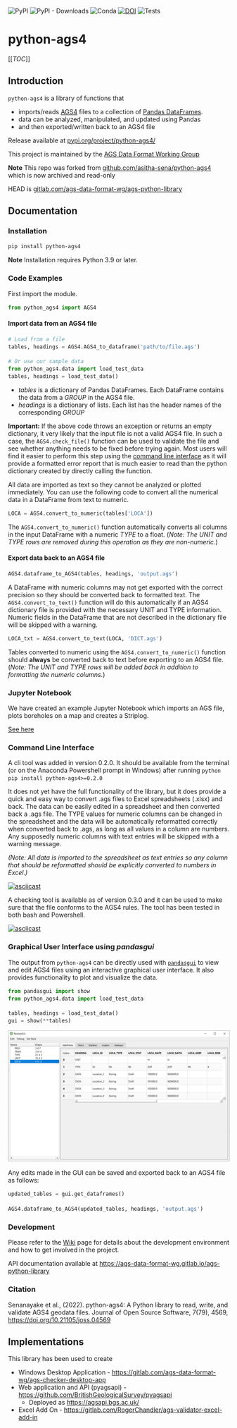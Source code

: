 ![PyPI](https://img.shields.io/pypi/v/python-ags4?label=Current%20Release)
![PyPI - Downloads](https://img.shields.io/pypi/dm/python-ags4?label=Downloads%20pypi)
![Conda](https://img.shields.io/conda/dn/conda-forge/python-ags4?label=Downloads%20conda-forge)
[![DOI](https://joss.theoj.org/papers/10.21105/joss.04569/status.svg)](https://doi.org/10.21105/joss.04569)
![Tests](https://gitlab.com/ags-data-format-wg/ags-python-library/badges/main/pipeline.svg?ignore_skipped=true&key_text=Tests)

# python-ags4

[[_TOC_]]

## Introduction
`python-ags4` is a library of functions that

- imports/reads [AGS4](http://www.agsdataformat.com/datatransferv4/intro.php) files to a collection of [Pandas DataFrames](https://pandas.pydata.org/). 
- data can be analyzed, manipulated, and updated using Pandas 
- and then exported/written back to an AGS4 file

Release available at [pypi.org/project/python-ags4/](https://pypi.org/project/python-ags4/)

This project is maintained by the [AGS Data Format Working Group](https://gitlab.com/ags-data-format-wg) 

>>>
**Note**
 This repo was forked from [github.com/asitha-sena/python-ags4](https://github.com/asitha-sena/python-ags4) which is now archived and read-only
 
 HEAD is  [gitlab.com/ags-data-format-wg/ags-python-library](https://gitlab.com/ags-data-format-wg/ags-python-library)
>>>

## Documentation

### Installation

```bash
pip install python-ags4
```

>>>
**Note**
Installation requires Python 3.9 or later.
>>>

### Code Examples

First import the module.

```python
from python_ags4 import AGS4
```

#### Import data from an AGS4 file

```python
# Load from a file
tables, headings = AGS4.AGS4_to_dataframe('path/to/file.ags')

# Or use our sample data
from python_ags4.data import load_test_data
tables, headings = load_test_data()
```
* *tables* is a dictionary of Pandas DataFrames. Each DataFrame contains the data from a *GROUP* in the AGS4 file. 
* *headings* is a dictionary of lists. Each list has the header names of the corresponding *GROUP*

>>> 
**Important:** If the above code throws an exception or returns an empty dictionary, it very likely that the input file is not a valid AGS4 file. In such a case, the `AGS4.check_file()` function can be used to validate the file and see whether anything needs to be fixed before trying again. Most users will find it easier to perform this step using the [command line interface](#command-line-interface) as it will provide a formatted error report that is much easier to read than the python dictionary created by directly calling the function.
>>>

All data are imported as text so they cannot be analyzed or plotted immediately. You can use the following code to convert all the numerical data in a DataFrame from text to numeric.

```python
LOCA = AGS4.convert_to_numeric(tables['LOCA'])
```

The `AGS4.convert_to_numeric()` function automatically converts all columns in the input DataFrame with a numeric *TYPE* to a float. (*Note: The UNIT and TYPE rows are removed during this operation as they are non-numeric.*)

#### Export data back to an AGS4 file

``` python
AGS4.dataframe_to_AGS4(tables, headings, 'output.ags')
```

A DataFrame with numeric columns may not get exported with the correct precision so they should be converted back to formatted text. The ```AGS4.convert_to_text()``` function will do this automatically if an AGS4 dictionary file is provided with the necessary UNIT and TYPE information. Numeric fields in the DataFrame that are not described in the dictionary file will be skipped with a warning.
```python
LOCA_txt = AGS4.convert_to_text(LOCA, 'DICT.ags')
```

Tables converted to numeric using the ```AGS4.convert_to_numeric()``` function should **always** be converted back to text before exporting to an AGS4 file. (*Note: The UNIT and TYPE rows will be added back in addition to formatting the numeric columns.*) 

### Jupyter Notebook

We have created an example Jupyter Notebook which imports an AGS file, plots boreholes on a map and creates a Striplog.

[See here](./notebooks/Plot_locations_and_create_strip_log.ipynb)

### Command Line Interface 

A cli tool was added in version 0.2.0. It should be available from the terminal (or on the Anaconda Powershell prompt in Windows) after running ```python pip install python-ags4>=0.2.0```

It does not yet have the full functionality of the library, but it does provide a quick and easy way to convert .ags files to Excel spreadsheets (.xlsx) and back. The data can be easily edited in a spreadsheet and then converted back a .ags file. The TYPE values for numeric columns can be changed in the spreadsheet and the data will be automatically reformatted correctly when converted back to .ags, as long as all values in a column are numbers. Any supposedly numeric columns with text entries will be skipped with a warning message.

*(Note: All data is imported to the spreadsheet as text entries so any column that should be reformatted should be explicitly converted to numbers in Excel.)*

[![asciicast](https://asciinema.org/a/O7zhgGqWlobK8Hiyqrx3NGtaf.svg)](https://asciinema.org/a/O7zhgGqWlobK8Hiyqrx3NGtaf)

A checking tool is available as of version 0.3.0 and it can be used to make sure that the file conforms to the AGS4 rules. The tool has been tested in both bash and Powershell.

[![asciicast](https://asciinema.org/a/OOVN1rtqpvggzt9ZlHAlLBb6M.svg)](https://asciinema.org/a/OOVN1rtqpvggzt9ZlHAlLBb6M)

### Graphical User Interface using *pandasgui*

The output from `python-ags4` can be directly used with [`pandasgui`](https://github.com/adamerose/pandasgui) to view and edit AGS4 files using an interactive graphical user interface. It also provides functionality to plot and visualize the data.

```python
from pandasgui import show
from python_ags4.data import load_test_data

tables, headings = load_test_data()
gui = show(**tables)
```

<img src="./docs/media/pandasgui_screenshot.png" width=800>

Any edits made in the GUI can be saved and exported back to an AGS4 file as follows:

```python
updated_tables = gui.get_dataframes()

AGS4.dataframe_to_AGS4(updated_tables, headings, 'output.ags')
```

### Development

Please refer to the [Wiki](https://gitlab.com/ags-data-format-wg/ags-python-library/-/wikis/home) page for details about the development environment and how to get involved in the project.

API documentation available at https://ags-data-format-wg.gitlab.io/ags-python-library

### Citation

Senanayake et al., (2022). python-ags4: A Python library to read, write, and validate AGS4 geodata files. Journal of Open Source Software, 7(79), 4569, https://doi.org/10.21105/joss.04569

## Implementations

This library has been used to create

- Windows Desktop Application - https://gitlab.com/ags-data-format-wg/ags-checker-desktop-app 
- Web application and API (pyagsapi) - https://github.com/BritishGeologicalSurvey/pyagsapi 
  - Deployed as https://agsapi.bgs.ac.uk/
- Excel Add On - https://gitlab.com/RogerChandler/ags-validator-excel-add-in
